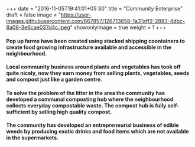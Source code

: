 +++
date = "2016-11-05T19:41:01+05:30"
title = "Community Enterprise"
draft = false
image = "https://user-images.githubusercontent.com/667857/126713858-1a31aff2-2883-4dbc-8a09-3e6cae037d4c.jpeg"
showonlyimage = true
weight = 1
+++

#### Pop up farms have been created using stacked shipping coontainers to create food growing infrastructure available and accessible in the neighbourhood.

#### Local community business around plants and vegetables has took off quite nicely, now they earn money from selling plants, vegetables, seeds and compost just like a garden centre.

#### To solve the problem of the litter in the area the community has developed a communal composting hub where the neighbourhood collects everyday compostable waste. The compost hub is fully self-sufficient by selling high quality compost.

#### The community has developed an entrepreneurial business of edible weeds by producing exotic drinks and food items which are not available in the supermarkets.
